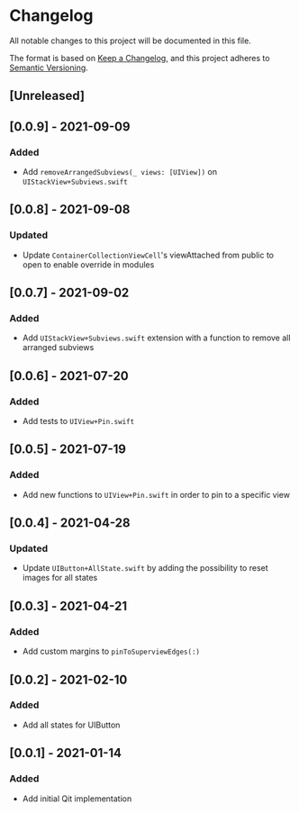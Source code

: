 # Changelog

All notable changes to this project will be documented in this file.

The format is based on [Keep a Changelog](https://keepachangelog.com/en/1.0.0/),
and this project adheres to [Semantic Versioning](https://semver.org/spec/v2.0.0.html).

## [Unreleased]

## [0.0.9] - 2021-09-09

### Added
- Add `removeArrangedSubviews(_ views: [UIView])` on `UIStackView+Subviews.swift`

## [0.0.8] - 2021-09-08

### Updated
- Update `ContainerCollectionViewCell`'s viewAttached from public to open to enable override in modules 

## [0.0.7] - 2021-09-02

### Added
- Add `UIStackView+Subviews.swift` extension with a function to remove all arranged subviews

## [0.0.6] - 2021-07-20

### Added
- Add tests to `UIView+Pin.swift`

## [0.0.5] - 2021-07-19

### Added
- Add new functions to `UIView+Pin.swift` in order to pin to a specific view

## [0.0.4] - 2021-04-28

### Updated
- Update `UIButton+AllState.swift` by adding the possibility to reset images for all states

## [0.0.3] - 2021-04-21

### Added
- Add custom margins to `pinToSuperviewEdges(:)`

## [0.0.2] - 2021-02-10

### Added
- Add all states for UIButton

## [0.0.1] - 2021-01-14

### Added
- Add initial Qit implementation
